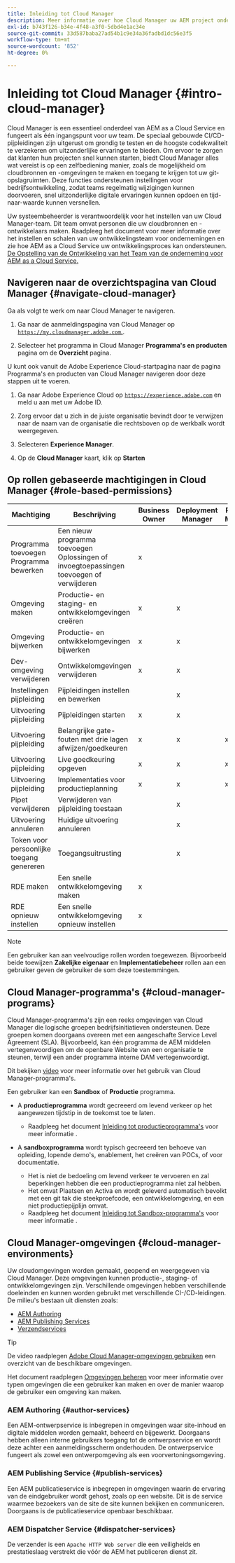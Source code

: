 ```yaml
---
title: Inleiding tot Cloud Manager
description: Meer informatie over hoe Cloud Manager uw AEM project ondersteunt via programma's, omgevingen en pijpleidingen.
exl-id: b743f126-b34e-4f48-a3f0-5dbd4e1ac34e
source-git-commit: 33d587baba27ad54b1c9e34a36fadbd1dc56e3f5
workflow-type: tm+mt
source-wordcount: '852'
ht-degree: 0%

---
```


# Inleiding tot Cloud Manager {#intro-cloud-manager}

Cloud Manager is een essentieel onderdeel van AEM as a Cloud Service en fungeert als één ingangspunt voor uw team. De speciaal gebouwde CI/CD-pijpleidingen zijn uitgerust om grondig te testen en de hoogste codekwaliteit te verzekeren om uitzonderlijke ervaringen te bieden. Om ervoor te zorgen dat klanten hun projecten snel kunnen starten, biedt Cloud Manager alles wat vereist is op een zelfbediening manier, zoals de mogelijkheid om cloudbronnen en -omgevingen te maken en toegang te krijgen tot uw git-opslagruimten. Deze functies ondersteunen instellingen voor bedrijfsontwikkeling, zodat teams regelmatig wijzigingen kunnen doorvoeren, snel uitzonderlijke digitale ervaringen kunnen opdoen en tijd-naar-waarde kunnen versnellen.

Uw systeembeheerder is verantwoordelijk voor het instellen van uw Cloud Manager-team. Dit team omvat personen die uw cloudbronnen en -ontwikkelaars maken. Raadpleeg het document voor meer informatie over het instellen en schalen van uw ontwikkelingsteam voor ondernemingen en zie hoe AEM as a Cloud Service uw ontwikkelingsproces kan ondersteunen. [De Opstelling van de Ontwikkeling van het Team van de onderneming voor AEM as a Cloud Service.](/help/implementing/cloud-manager/managing-code/enterprise-team-dev-setup.md)

## Navigeren naar de overzichtspagina van Cloud Manager {#navigate-cloud-manager}

Ga als volgt te werk om naar Cloud Manager te navigeren.

1. Ga naar de aanmeldingspagina van Cloud Manager op [`https://my.cloudmanager.adobe.com`.](https://my.cloudmanager.adobe.com/).

1. Selecteer het programma in Cloud Manager **Programma&#39;s en producten** pagina om de **Overzicht** pagina.

U kunt ook vanuit de Adobe Experience Cloud-startpagina naar de pagina Programma&#39;s en producten van Cloud Manager navigeren door deze stappen uit te voeren.

1. Ga naar Adobe Experience Cloud op [`https://experience.adobe.com`](https://experience.adobe.com) en meld u aan met uw Adobe ID.

1. Zorg ervoor dat u zich in de juiste organisatie bevindt door te verwijzen naar de naam van de organisatie die rechtsboven op de werkbalk wordt weergegeven.

1. Selecteren **Experience Manager**.

1. Op de **Cloud Manager** kaart, klik op **Starten**

## Op rollen gebaseerde machtigingen in Cloud Manager {#role-based-permissions}

| Machtiging | Beschrijving | Business Owner | Deployment Manager | Program Manager | Developer |
|--- |--- |--- |--- |--- |--- |
| Programma toevoegen<br>Programma bewerken | Een nieuw programma toevoegen<br>Oplossingen of invoegtoepassingen toevoegen of verwijderen | x |  |  |  |
| Omgeving maken | Productie- en staging- en ontwikkelomgevingen creëren | x | x |  |  |
| Omgeving bijwerken | Productie- en ontwikkelomgevingen bijwerken | x | x |  |  |
| Dev-omgeving verwijderen | Ontwikkelomgevingen verwijderen | x | x |  |  |
| Instellingen pijpleiding | Pijpleidingen instellen en bewerken |  | x |  |  |
| Uitvoering pijpleiding | Pijpleidingen starten | x | x |  |  |
| Uitvoering pijpleiding | Belangrijke gate-fouten met drie lagen afwijzen/goedkeuren | x | x | x |  |
| Uitvoering pijpleiding | Live goedkeuring opgeven | x | x | x |  |
| Uitvoering pijpleiding | Implementaties voor productieplanning | x | x | x |  |
| Pipet verwijderen | Verwijderen van pijpleiding toestaan |  | x |  |  |
| Uitvoering annuleren | Huidige uitvoering annuleren |  | x |  |  |
| Token voor persoonlijke toegang genereren | Toegangsuitrusting |  | x |  | x |
| RDE maken | Een snelle ontwikkelomgeving maken | x |  |  | x |
| RDE opnieuw instellen | Een snelle ontwikkelomgeving opnieuw instellen | x |  |  | x |

>[!NOTE]
>
>Een gebruiker kan aan veelvoudige rollen worden toegewezen. Bijvoorbeeld beide toewijzen **Zakelijke eigenaar** en **Implementatiebeheer** rollen aan een gebruiker geven de gebruiker de som deze toestemmingen.

## Cloud Manager-programma&#39;s {#cloud-manager-programs}

Cloud Manager-programma&#39;s zijn een reeks omgevingen van Cloud Manager die logische groepen bedrijfsinitiatieven ondersteunen. Deze groepen komen doorgaans overeen met een aangeschafte Service Level Agreement (SLA). Bijvoorbeeld, kan één programma de AEM middelen vertegenwoordigen om de openbare Website van een organisatie te steunen, terwijl een ander programma interne DAM vertegenwoordigt.


Dit bekijken [video](https://experienceleague.adobe.com/docs/experience-manager-learn/cloud-service/cloud-manager/programs.html) voor meer informatie over het gebruik van Cloud Manager-programma&#39;s.

Een gebruiker kan een **Sandbox** of **Productie** programma.

* A **productieprogramma** wordt gecreeerd om levend verkeer op het aangewezen tijdstip in de toekomst toe te laten.
   * Raadpleeg het document [Inleiding tot productieprogramma&#39;s](/help/implementing/cloud-manager/getting-access-to-aem-in-cloud/introduction-production-programs.md) voor meer informatie .

* A **sandboxprogramma** wordt typisch gecreeerd ten behoeve van opleiding, lopende demo&#39;s, enablement, het creëren van POCs, of voor documentatie.
   * Het is niet de bedoeling om levend verkeer te vervoeren en zal beperkingen hebben die een productieprogramma niet zal hebben.
   * Het omvat Plaatsen en Activa en wordt geleverd automatisch bevolkt met een git tak die steekproefcode, een ontwikkelomgeving, en een niet productiepijplijn omvat.
   * Raadpleeg het document [Inleiding tot Sandbox-programma&#39;s](/help/implementing/cloud-manager/getting-access-to-aem-in-cloud/introduction-sandbox-programs.md) voor meer informatie .

## Cloud Manager-omgevingen {#cloud-manager-environments}

Uw cloudomgevingen worden gemaakt, geopend en weergegeven via Cloud Manager. Deze omgevingen kunnen productie-, staging- of ontwikkelomgevingen zijn. Verschillende omgevingen hebben verschillende doeleinden en kunnen worden gebruikt met verschillende CI-/CD-leidingen. De milieu&#39;s bestaan uit diensten zoals:

* [AEM Authoring](#author-services)
* [AEM Publishing Services](#publish-services)
* [Verzendservices](#dispatcher-services)

>[!TIP]
>
> De video raadplegen [Adobe Cloud Manager-omgevingen gebruiken](https://experienceleague.adobe.com/docs/experience-manager-learn/cloud-service/cloud-manager/environments.html) een overzicht van de beschikbare omgevingen.
>
>Het document raadplegen [Omgevingen beheren](/help/implementing/cloud-manager/manage-environments.md) voor meer informatie over typen omgevingen die een gebruiker kan maken en over de manier waarop de gebruiker een omgeving kan maken.

### AEM Authoring {#author-services}

Een AEM-ontwerpservice is inbegrepen in omgevingen waar site-inhoud en digitale middelen worden gemaakt, beheerd en bijgewerkt. Doorgaans hebben alleen interne gebruikers toegang tot de ontwerpservice en wordt deze achter een aanmeldingsscherm onderhouden. De ontwerpservice fungeert als zowel een ontwerpomgeving als een voorvertoningsomgeving.

### AEM Publishing Service {#publish-services}

Een AEM publicatieservice is inbegrepen in omgevingen waarin de ervaring van de eindgebruiker wordt gehost, zoals op een website. Dit is de service waarmee bezoekers van de site de site kunnen bekijken en communiceren. Doorgaans is de publicatieservice openbaar beschikbaar.

### AEM Dispatcher Service {#dispatcher-services}

De verzender is een `Apache HTTP Web server` die een veiligheids en prestatieslaag verstrekt die vóór de AEM het publiceren dienst zit.
